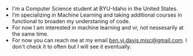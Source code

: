 - I'm a Computer Science student at BYU-Idaho in the United States.
- I’m specializing in Machine Learning and taking additional courses in functional
  to broaden my understaning of code.
- For now I am interested in machine learning and vr, not nessesarily at the same time.
- For now you can reach me at my email ben.yj.davis.misc@gmail.com. I don't check it
     to often but I will see it eventually.

<!---
Dbenjamy/Dbenjamy is a ✨ special ✨ repository because its `README.md` (this file) appears on your GitHub profile.
You can click the Preview link to take a look at your changes.
--->
